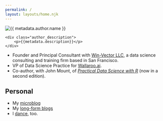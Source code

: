```yaml
---
permalink: /
layout: layouts/home.njk
---
```



<div class="author_container">
    <img src="{{ metadata.author.avatar }}" alt="{{ metadata.author.name }}">

    <div class="author_description">
        <p>{{metadata.description}}</p>
    </div>
</div>


* Founder and Principal Consultant with [Win-Vector LLC](https://win-vector.com/), a data science consulting and training firm based in San Francisco.
* VP of Data Science Practice for [Wallaroo.ai](https://www.wallaroo.ai/). 
* Co-author, with John Mount, of [<em>Practical Data Science with R</em>](https://www.manning.com/books/practical-data-science-with-r-second-edition) (now in a second edition). 

## Personal

* My [microblog](https://ninazumel.com/short_thoughts)
* My [long-form blogs](https://ninazumel.com/nina-other-writing/)
* I [dance](http://www.dholrhythms.com/), too.




